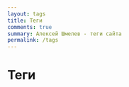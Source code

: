 ```yaml
---
layout: tags
title: Теги
comments: true
summary: Алексей Шмелев - теги сайта
permalink: /tags
---
```


# Теги